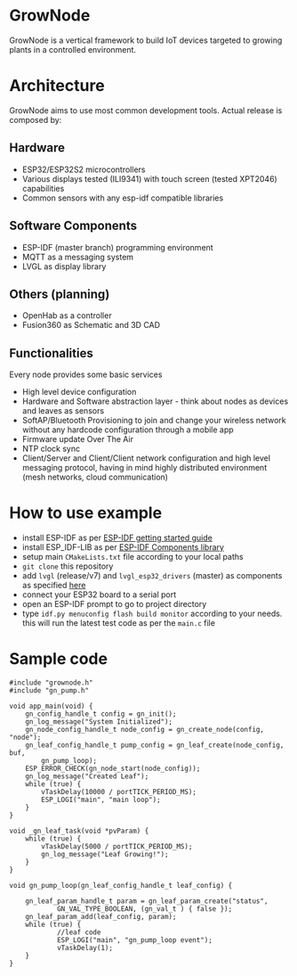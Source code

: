 
# GrowNode

GrowNode is a vertical framework to build IoT devices targeted to growing plants in a controlled environment.

# Architecture

GrowNode aims to use most common development tools. Actual release is composed by:

## Hardware

 - ESP32/ESP32S2 microcontrollers
 -  Various displays tested (ILI9341) with touch screen (tested XPT2046) capabilities
 -  Common sensors with any esp-idf compatible libraries

## Software Components

 - ESP-IDF (master branch) programming environment
 - MQTT as a messaging system
 - LVGL as display library

## Others (planning)
 - OpenHab as a controller
 - Fusion360 as Schematic and 3D CAD


## Functionalities

Every node provides some basic services

- High level device configuration
- Hardware and Software abstraction layer - think about nodes as devices and leaves as sensors
- SoftAP/Bluetooth Provisioning to join and change your wireless network without any hardcode configuration through a mobile app
- Firmware update Over The Air
- NTP clock sync
- Client/Server and Client/Client network configuration and high level messaging protocol, having in mind highly distributed environment (mesh networks, cloud communication)

# How to use example

- install ESP-IDF as per [ESP-IDF getting started guide](https://docs.espressif.com/projects/esp-idf/en/latest/esp32/get-started/)
- install ESP_IDF-LIB as per [ESP-IDF Components library](https://github.com/UncleRus/esp-idf-lib)
- setup main `CMakeLists.txt` file according to your local paths
- `git clone` this repository
- add `lvgl` (release/v7) and `lvgl_esp32_drivers` (master) as components as specified [here](https://github.com/lvgl/lv_port_esp32)
- connect your ESP32 board to a serial port
- open an ESP-IDF prompt to go to project directory
- type `idf.py menuconfig flash build monitor` according to your needs. this will run the latest test code as per the `main.c` file

# Sample code

    

    #include "grownode.h"
    #include "gn_pump.h"
    
    void app_main(void) {
	    gn_config_handle_t config = gn_init();
	    gn_log_message("System Initialized");
	    gn_node_config_handle_t node_config = gn_create_node(config, "node");
		gn_leaf_config_handle_t pump_config = gn_leaf_create(node_config, buf,
			gn_pump_loop);
		ESP_ERROR_CHECK(gn_node_start(node_config));
		gn_log_message("Created Leaf");
		while (true) {
			vTaskDelay(10000 / portTICK_PERIOD_MS);
			ESP_LOGI("main", "main loop");
		}
	}
        
    void _gn_leaf_task(void *pvParam) {
    	while (true) {
    		vTaskDelay(5000 / portTICK_PERIOD_MS);
    		gn_log_message("Leaf Growing!");
    	}
    }
        
    void gn_pump_loop(gn_leaf_config_handle_t leaf_config) {
    
    	gn_leaf_param_handle_t param = gn_leaf_param_create("status",
    			GN_VAL_TYPE_BOOLEAN, (gn_val_t ) { false });
    	gn_leaf_param_add(leaf_config, param);
		while (true) {
				//leaf code
				ESP_LOGI("main", "gn_pump_loop event");
				vTaskDelay(1);
		}
	}

		

